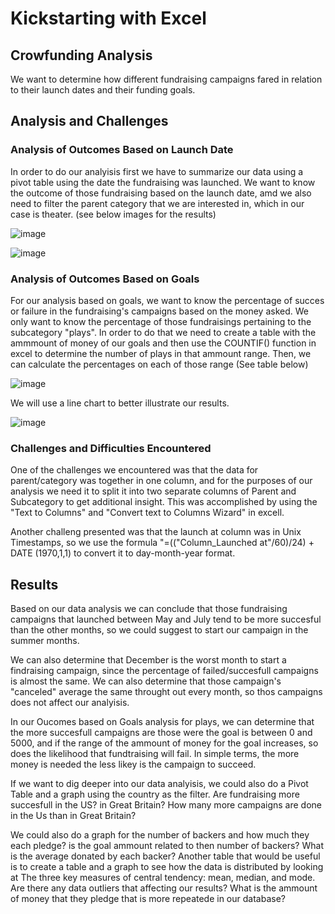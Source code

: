 # Kickstarting with Excel

## Crowfunding Analysis

 We want to determine how different fundraising campaigns fared in relation to their launch dates and their funding goals. 

## Analysis and Challenges

### Analysis of Outcomes Based on Launch Date

  In order to do our analyisis first we have to summarize our data using a pivot table using the date the fundraising was launched. We want to know the outcome of those fundraising based on the launch date, amd we also need to filter the parent category that we are interested in, which in our case is theater. 
(see below images for the results)

![image](https://user-images.githubusercontent.com/99451833/154867672-70e82b47-7fed-41b8-8a41-4013d0174e7d.png)

![image](https://user-images.githubusercontent.com/99451833/154864221-5cf89631-6ca0-494f-9de6-4c227621db9d.png)

### Analysis of Outcomes Based on Goals

For our analysis based on goals, we want to know the percentage of succes or failure in the fundraising's campaigns based on the money asked. We only want to know the percentage of those fundraisings pertaining to the subcategory "plays". In order to do that we need to create a table with the ammmount of money of our goals and then use the COUNTIF() function in excel to determine the number of plays in that ammount range. Then, we can calculate the percentages on each of those range (See table below)

![image](https://user-images.githubusercontent.com/99451833/154868179-34310fc8-d1b9-4fdd-a889-ff7937856396.png)

We will use a line chart to better illustrate our results.

![image](https://user-images.githubusercontent.com/99451833/154868245-b30c1f25-7d97-4133-85d3-d77ec5335caa.png)

### Challenges and Difficulties Encountered

 One of the challenges we encountered was that the data for parent/category was together in one column, and for the purposes of our analysis we need it to split it into two separate columns of Parent and Subcategory to get additional insight. This was accomplished by using the "Text to Columns" and "Convert text to Columns Wizard" in excell.

Another challeng presented was that the launch at column was in Unix Timestamps, so we use the formula "=(("Column_Launched at"/60)/24) + DATE (1970,1,1)  to convert it to day-month-year format.
  
  ## Results
 
 Based on our data analysis we can conclude that those fundraising campaigns that launched between May and July tend to be more succesful than the other months, so we could suggest to start our campaign in the summer months.

We can also determine that December is the worst month to start a findraising campaign, since the percentage of failed/succesfull campaigns is almost the same. We can also determine that those campaign's "canceled" average the same throught out every month, so thos campaigns does not affect our analyisis.

  In our Oucomes based on Goals analysis for plays, we can determine that the more succesfull campaigns are those were the goal is between 0 and 5000, and if the range of the ammount of money for the goal increases, so does the likelihood that fundtraising will fail.  In simple terms, the more money is needed the less likey is the campaign to succeed. 
  
   If we want to dig deeper into our data analyisis, we could also do a Pivot Table and a graph using the country as the filter. Are fundraising more succesfull in the US? in Great Britain? How many more campaigns are done in the Us than in Great Britain? 
  
  We could also do a graph for the number of backers and how much they each pledge? is the goal ammount related to then number of backers? What is the average donated by  each backer? Another table that would be useful is to create a table and a graph to see how the data is distributed by looking at The three key measures of central tendency: mean, median, and mode. Are there any data outliers that affecting our results? What is the ammount of money that they pledge that is more repeatede in our database?


